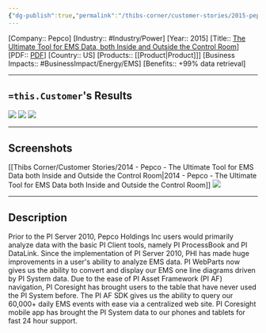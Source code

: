```yaml
---
{"dg-publish":true,"permalink":"/thibs-corner/customer-stories/2015-pepco-the-ultimate-tool-for-ems-data-both-inside-and-outside-the-control-room/","noteIcon":""}
---
```


[Company:: Pepco]
[Industry:: #Industry/Power]
[Year:: 2015]
[Title:: [The Ultimate Tool for EMS Data, both Inside and Outside the Control Room](https://resources.osisoft.com/presentations/pi-system--the-ultimate-real-time-data-infrastructure-for-ems-data-both-inside-and-outside-the-control-room/)]
[PDF:: [PDF](https://cdn.osisoft.com/corp/en/media/presentations/2015/UsersConference2015/PDF/UsersConference2015_PepcoHoldingsInc_Beglin_PISystemTheUltimateRealtimeDataInfrastructureforEMSDatabothInsideandOutsidetheControlRoom.pdf)]
[Country:: US]
[Products:: [[Product\|Product]]]
[Business Impacts:: #BusinessImpact/Energy/EMS]
[Benefits:: +99% data retrieval]
  

---
## `=this.Customer`'s Results
![](https://i.imgur.com/iJ9ctGI.png)
![](https://i.imgur.com/yX25ZyL.png)
![](https://i.imgur.com/k0Q7B8E.png)

---
## Screenshots
[[Thibs Corner/Customer Stories/2014 - Pepco - The Ultimate Tool for EMS Data both Inside and Outside the Control Room\|2014 - Pepco - The Ultimate Tool for EMS Data both Inside and Outside the Control Room]]
![](https://i.imgur.com/nROfiDE.png)

---
## Description
Prior to the PI Server 2010, Pepco Holdings Inc users would primarily analyze data with the basic PI Client tools, namely PI ProcessBook and PI DataLink. Since the implementation of PI Server 2010, PHI has made huge improvements in a user's ability to analyze EMS data. PI WebParts now gives us the ability to convert and display our EMS one line diagrams driven by PI System data. Due to the ease of PI Asset Framework (PI AF) navigation, PI Coresight has brought users to the table that have never used the PI System before. The PI AF SDK gives us the ability to query our 60,000+ daily EMS events with ease via a centralized web site. PI Coresight mobile app has brought the PI System data to our phones and tablets for fast 24 hour support.